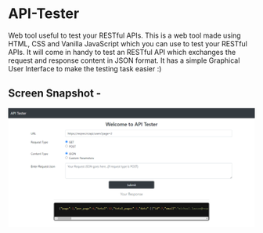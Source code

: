 # API-Tester
Web tool useful to test your RESTful APIs.
This is a web tool made using HTML, CSS and Vanilla JavaScript which you can use to test your RESTful APIs.
It will come in handy to test an RESTful API which exchanges the request and response content in JSON format.
It has a simple Graphical User Interface to make the testing task easier :)

## Screen Snapshot -
<p align="center">
<img src="https://github.com/Prathamesh-Patil-GitHub/API-Tester/blob/main/display-screen.png"/>
</p>
